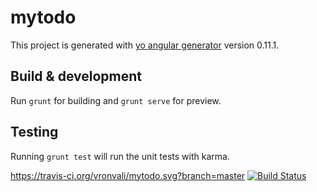 # mytodo

This project is generated with [yo angular generator](https://github.com/yeoman/generator-angular)
version 0.11.1.

## Build & development

Run `grunt` for building and `grunt serve` for preview.

## Testing

Running `grunt test` will run the unit tests with karma.

https://travis-ci.org/vronvali/mytodo.svg?branch=master
[![Build Status](https://travis-ci.org/vronvali/mytodo.svg?branch=master)](https://travis-ci.org/vronvali/mytodo)
